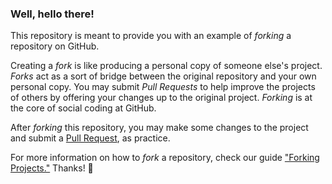 ### Well, hello there!

This repository is meant to provide you with an example of *forking* a repository on GitHub.

Creating a *fork* is like producing a personal copy of someone else's project. *Forks* act as a sort of bridge between the original repository and your own personal copy. You may submit *Pull Requests* to help improve the projects of others by offering your changes up to the original project. *Forking* is at the core of social coding at GitHub.

After *forking* this repository, you may make some changes to the project and submit a [Pull Request](https://github.com/octocat/Spoon-Knife/pulls), as practice.

For more information on how to *fork* a repository, check our guide ["Forking Projects."](http://guides.github.com/overviews/forking/) Thanks! :sparkling_heart:
